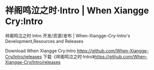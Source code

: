 # 祥阁鸣泣之时·Intro | When Xiangge Cry:Intro
祥阁鸣泣之时·Intro 开发/资源/发布 | When-Xiangge-Cry-Intro's Development,Resources and Releases


Download When Xiangge Cry:Intro https://github.com/When-Xiangge-Cry/Intro/releases
下载《祥阁鸣泣之时·Intro》https://github.com/When-Xiangge-Cry/Intro/releases
